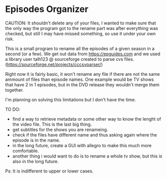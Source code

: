 # Episodes Organizer

CAUTION: It shouldn't delete any of your files, I wanted to make sure that the only way the program got to the rename part was after everything was checked, but still I may have missed something, so use it under your own risk.

This is a small program to rename all the episodes of a given season in a second (or a few). We get out data from https://epguides.com and we used a library user talh123 @ sourceforge created to parse cvs files.(https://sourceforge.net/projects/cccsvparser/)

Right now it is fairly basic, it won't rename any file if there are not the same ammount of files than episode names. One example would be TV shows that have 2 in 1 episodes, but in the DVD release they wouldn't merge them together.

I'm planning on solving this limitations but I don't have the time.

TO DO:
  - find a way to retrieve metadata or some other way to know the lenght of the video file. This is the last big thing.
  - get subtitles for the shows you are renameing.
  - check if the files have different name and thus asking again where the episode is in the name.
  - in the long future, create a GUI with allegro to make this much more comfortable.
  - another thing i would want to do is to rename a whole tv show, but this is also in the long future.



Ps: It is indifferent to upper or lower cases.
